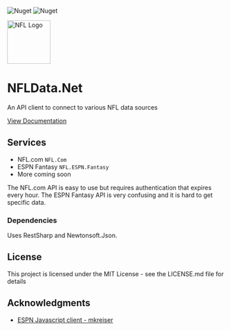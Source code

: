 ![Nuget](https://img.shields.io/nuget/v/NFLData.net) ![Nuget](https://img.shields.io/nuget/dt/NFLData.net)

<img src="https://raw.githubusercontent.com/brianbaldner/NFL.net/master/files/nfllogo.png" alt="NFL Logo" width="100"/>

# NFLData.Net

An API client to connect to various NFL data sources

[View Documentation](https://github.com/brianbaldner/NFLData.net/wiki)

## Services
* NFL.com `NFL.Com`
* ESPN Fantasy `NFL.ESPN.Fantasy`
* More coming soon

The NFL.com API is easy to use but requires authentication that expires every hour. The ESPN Fantasy API is very confusing and it is hard to get specific data. 

### Dependencies

Uses RestSharp and Newtonsoft.Json.


## License

This project is licensed under the MIT License - see the LICENSE.md file for details

## Acknowledgments

* [ESPN Javascript client - mkreiser](https://github.com/mkreiser/ESPN-Fantasy-Football-API)
